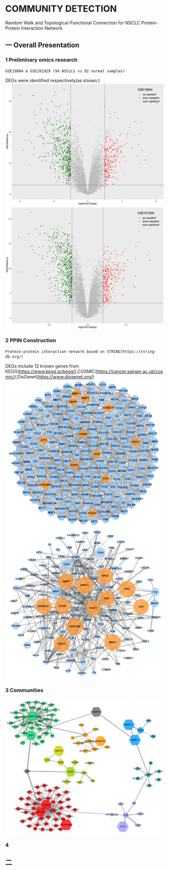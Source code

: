 # COMMUNITY DETECTION
Random Walk and Topological-Functional Connection for NSCLC Protein-Protein Interaction Network 

## 一 Overall Presentation
### 1 Preliminary omics research
	GSE19804 & GSE101929 (94 NSCLCs vs 92 normal samples) 
   DEGs were identified respectively(as shown:)
   ![frank](https://github.com/wf-frank2019/-storehouse/blob/master/res/huoshan1.PNG "VolcanoPlot")
   ![frank](https://github.com/wf-frank2019/-storehouse/blob/master/res/huoshan2.PNG "VolcanoPlot")
### 2 PPIN Construction
	Protein-protein interaction network based on STRING(https://string-db.org/)
   DEGs include 12 known genes from KEGG(https://www.kegg.jp/kegg/),COSMIC(https://cancer.sanger.ac.uk/cosmic/),DisGenet(https://www.disgenet.org/)
   ![frank](https://github.com/wf-frank2019/-storehouse/blob/master/res/PrimaryPPIN.PNG "PPIN")
   ![frank](https://github.com/wf-frank2019/-storehouse/blob/master/res/keyNet.PNG "PPIN")
    
### 3 Communities
   ![frank](https://github.com/wf-frank2019/-storehouse/blob/master/res/community.PNG "Module")
    
### 4

## 二  
### 
